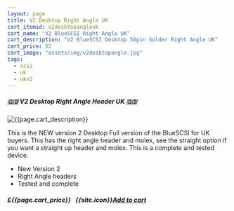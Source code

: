 ```yaml
---
layout: page
title: V2 Desktop Right Angle UK
cart_itemid: v2desktopangleuk
cart_name: "V2 BlueSCSI Right Angle UK"
cart_description: "V2 BlueSCSI Desktop 50pin Solder Right Angle UK"
cart_price: 52
cart_image: "assets/img/v2desktopangle.jpg"
tags: 
  - scsi
  - uk
  - ukv2
---
```


##### 🇬🇧 V2 Desktop Right Angle Header UK 🇬🇧

![{{page.cart_description}}]({{page.cart_image}})

This is the NEW version 2 Desktop Full version of the BlueSCSI for UK buyers. This has the right angle header and molex, see the straight option if you want a straight up header and molex. This is a complete and tested device.

* New Version 2
* Right Angle headers
* Tested and complete

##### £{{page.cart_price}} &nbsp; {{site.icon}}[Add to cart](/cart#{{page.cart_itemid}})